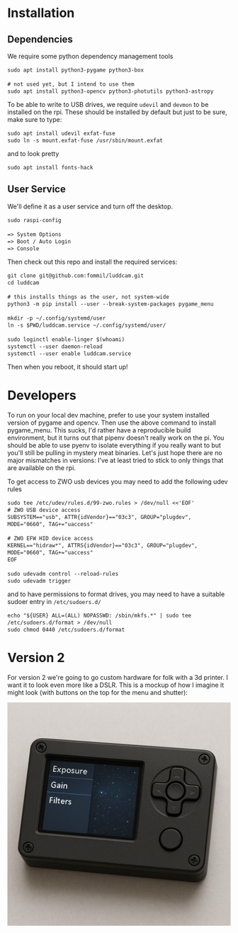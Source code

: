 # Installation

## Dependencies

We require some python dependency management tools

```
sudo apt install python3-pygame python3-box

# not used yet, but I intend to use them
sudo apt install python3-opencv python3-photutils python3-astropy
```

To be able to write to USB drives, we require `udevil` and `devmon` to be installed on the rpi. These should be installed by default but just to be sure, make sure to type:

```
sudo apt install udevil exfat-fuse
sudo ln -s mount.exfat-fuse /usr/sbin/mount.exfat
```

and to look pretty

```
sudo apt install fonts-hack
```

## User Service

We'll define it as a user service and turn off the desktop.

```
sudo raspi-config

=> System Options
=> Boot / Auto Login
=> Console
```

Then check out this repo and install the required services:

```
git clone git@github.com:fommil/luddcam.git
cd luddcam

# this installs things as the user, not system-wide
python3 -m pip install --user --break-system-packages pygame_menu

mkdir -p ~/.config/systemd/user
ln -s $PWD/luddcam.service ~/.config/systemd/user/

sudo loginctl enable-linger $(whoami)
systemctl --user daemon-reload
systemctl --user enable luddcam.service
```

Then when you reboot, it should start up!

# Developers

To run on your local dev machine, prefer to use your system installed version of pygame and opencv. Then use the above command to install pygame_menu. This sucks, I'd rather have a reproducible build environment, but it turns out that pipenv doesn't really work on the pi. You should be able to use pyenv to isolate everything if you really want to but you'll still be pulling in mystery meat binaries. Let's just hope there are no major mismatches in versions: I've at least tried to stick to only things that are available on the rpi.

To get access to ZWO usb devices you may need to add the following udev rules

```
sudo tee /etc/udev/rules.d/99-zwo.rules > /dev/null <<'EOF'
# ZWO USB device access
SUBSYSTEM=="usb", ATTR{idVendor}=="03c3", GROUP="plugdev", MODE="0660", TAG+="uaccess"

# ZWO EFW HID device access
KERNEL=="hidraw*", ATTRS{idVendor}=="03c3", GROUP="plugdev", MODE="0660", TAG+="uaccess"
EOF

sudo udevadm control --reload-rules
sudo udevadm trigger
```

and to have permissions to format drives, you may need to have a suitable sudoer entry in `/etc/sudoers.d/`

```
echo "${USER} ALL=(ALL) NOPASSWD: /sbin/mkfs.*" | sudo tee /etc/sudoers.d/format > /dev/null
sudo chmod 0440 /etc/sudoers.d/format
```

# Version 2

For version 2 we're going to go custom hardware for folk with a 3d printer. I want it to look even more like a DSLR. This is a mockup of how I imagine it might look (with buttons on the top for the menu and shutter):

![v2 prototype](v2.png)
